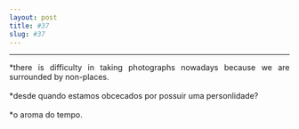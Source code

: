 ```yaml
---
layout: post
title: #37
slug: #37
---
```

---
<p class="description" style="text-align: justify;">
*there is difficulty in taking photographs nowadays because we are surrounded by non-places.
<br>
<br>
*desde quando estamos obcecados por possuir uma personlidade?
<br>
<br>
*o aroma do tempo.
<br>
<br>
